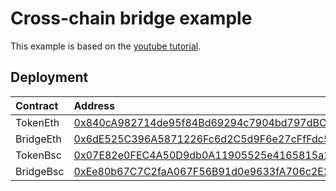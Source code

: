 # Cross-chain bridge example

This example is based on the [youtube tutorial](https://www.youtube.com/watch?v=LFoTlG-4TmU).

## Deployment

|Contract     | Address     |     Transaction Hash |
|:---         | :---        |  :---                |
|TokenEth     |[0x840cA982714de95f84Bd69294c7904bd797dBC21](https://rinkeby.etherscan.io/address/0x840ca982714de95f84bd69294c7904bd797dbc21) |[0x4950a18bbc462ecadb7feae255837ce7a33a88e1c0887bc48aa0e9efee3eaeb0](https://rinkeby.etherscan.io/tx/0x4950a18bbc462ecadb7feae255837ce7a33a88e1c0887bc48aa0e9efee3eaeb0) |
|BridgeEth    |[0x6dE525C396A5871226Fc6d2C5d9F6e27cFfFdc5B](https://rinkeby.etherscan.io/address/0x6dE525C396A5871226Fc6d2C5d9F6e27cFfFdc5B) |[0xfbfd7c8c112c10e552b2590d752df02e26d5ea89e058021a7176d94f4c78f56d](https://rinkeby.etherscan.io/tx/0x4950a18bbc462ecadb7feae255837ce7a33a88e1c0887bc48aa0e9efee3eaeb0) |
|TokenBsc     |[0x07E82e0FEC4A50D9db0A11905525e4165815a288](https://testnet.bscscan.com/address/0x07E82e0FEC4A50D9db0A11905525e4165815a288) |[0x732da812b22ed0d25b00c399a79cd163c0c252edb2b06cf5a959c6532e807824](https://testnet.bscscan.com/tx/0x732da812b22ed0d25b00c399a79cd163c0c252edb2b06cf5a959c6532e807824) |
|BridgeBsc     |[0xEe80b67C7C2faA067F56B91d0e9633fA706c2E24](https://testnet.bscscan.com/address/0xEe80b67C7C2faA067F56B91d0e9633fA706c2E24)|[0x37c9ab00e6cff727cc8850b74bbaf9612e22bdf428d668b464445f97b195f926](https://testnet.bscscan.com/tx/0x37c9ab00e6cff727cc8850b74bbaf9612e22bdf428d668b464445f97b195f926) |

